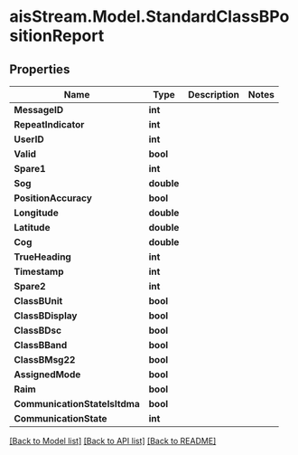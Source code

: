 # aisStream.Model.StandardClassBPositionReport

## Properties

Name | Type | Description | Notes
------------ | ------------- | ------------- | -------------
**MessageID** | **int** |  | 
**RepeatIndicator** | **int** |  | 
**UserID** | **int** |  | 
**Valid** | **bool** |  | 
**Spare1** | **int** |  | 
**Sog** | **double** |  | 
**PositionAccuracy** | **bool** |  | 
**Longitude** | **double** |  | 
**Latitude** | **double** |  | 
**Cog** | **double** |  | 
**TrueHeading** | **int** |  | 
**Timestamp** | **int** |  | 
**Spare2** | **int** |  | 
**ClassBUnit** | **bool** |  | 
**ClassBDisplay** | **bool** |  | 
**ClassBDsc** | **bool** |  | 
**ClassBBand** | **bool** |  | 
**ClassBMsg22** | **bool** |  | 
**AssignedMode** | **bool** |  | 
**Raim** | **bool** |  | 
**CommunicationStateIsItdma** | **bool** |  | 
**CommunicationState** | **int** |  | 

[[Back to Model list]](../README.md#documentation-for-models) [[Back to API list]](../README.md#documentation-for-api-endpoints) [[Back to README]](../README.md)

